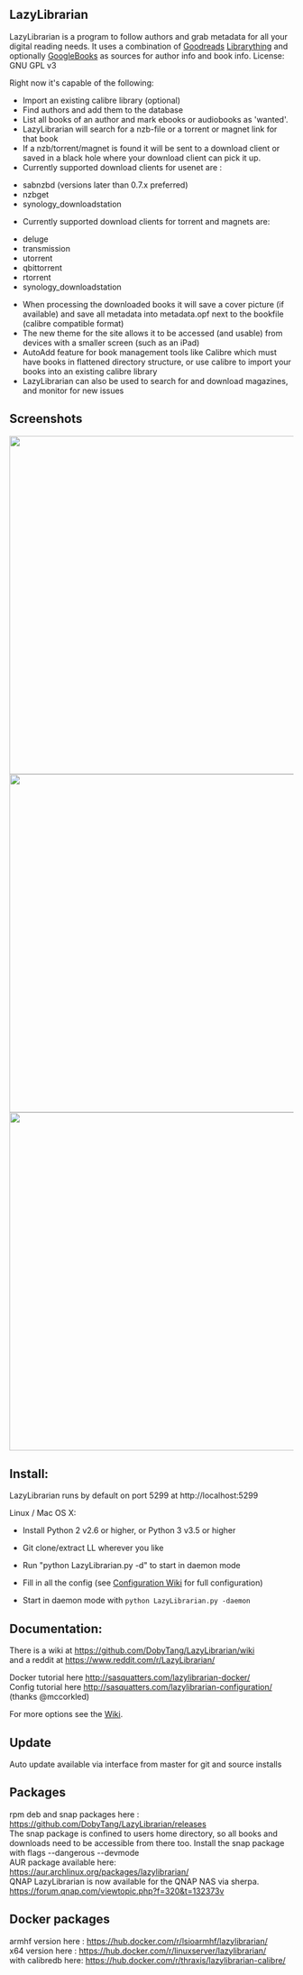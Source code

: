 ## LazyLibrarian
LazyLibrarian is a program to follow authors and grab metadata for all your digital reading needs.
It uses a combination of [Goodreads](https://www.goodreads.com/) [Librarything](https://www.librarything.com/) and optionally [GoogleBooks](https://www.googleapis.com/books/v1/) as sources for author info and book info. License: GNU GPL v3

Right now it's capable of the following:
* Import an existing calibre library (optional)
* Find authors and add them to the database
* List all books of an author and mark ebooks or audiobooks as 'wanted'.
* LazyLibrarian will search for a nzb-file or a torrent or magnet link for that book
* If a nzb/torrent/magnet is found it will be sent to a download client or saved in a black hole where your download client can pick it up.
* Currently supported download clients for usenet are :
- sabnzbd (versions later than 0.7.x preferred)
- nzbget
- synology_downloadstation
* Currently supported download clients for torrent and magnets are:
- deluge
- transmission
- utorrent
- qbittorrent
- rtorrent
- synology_downloadstation
* When processing the downloaded books it will save a cover picture (if available) and save all metadata into metadata.opf next to the bookfile (calibre compatible format)
* The new theme for the site allows it to be accessed (and usable) from devices with a smaller screen (such as an iPad)
* AutoAdd feature for book management tools like Calibre which must have books in flattened directory structure, or use calibre to import your books into an existing calibre library
* LazyLibrarian can also be used to search for and download magazines, and monitor for new issues

## Screenshots
<img src="http://i.imgur.com/O8awy.png" width="600">
<img src="http://i.imgur.com/fr0yE.png" width="600">
<img src="http://i.imgur.com/AOgh1.png" width="600">

## Install:
LazyLibrarian runs by default on port 5299 at http://localhost:5299

Linux / Mac OS X:

* Install Python 2 v2.6 or higher, or Python 3 v3.5 or higher 
* Git clone/extract LL wherever you like
* Run "python LazyLibrarian.py -d" to start in daemon mode
* Fill in all the config (see [Configuration Wiki](https://github.com/DobyTang/LazyLibrarian/wiki/Configuration) for full configuration)

* Start in daemon mode with `python LazyLibrarian.py -daemon`

## Documentation:
There is a wiki at https://github.com/DobyTang/LazyLibrarian/wiki   
and a reddit at https://www.reddit.com/r/LazyLibrarian/   

Docker tutorial here http://sasquatters.com/lazylibrarian-docker/   
Config tutorial here http://sasquatters.com/lazylibrarian-configuration/   
(thanks @mccorkled)   

For more options see the [Wiki](https://github.com/DobyTang/LazyLibrarian/wiki/).

## Update
Auto update available via interface from master for git and source installs

## Packages
rpm deb and snap packages here : https://github.com/DobyTang/LazyLibrarian/releases  
The snap package is confined to users home directory, so all books and downloads need to be accessible from there too.
Install the snap package with flags --dangerous --devmode  
AUR package available here: https://aur.archlinux.org/packages/lazylibrarian/  
QNAP LazyLibrarian is now available for the QNAP NAS via sherpa. https://forum.qnap.com/viewtopic.php?f=320&t=132373v

## Docker packages
armhf version here : https://hub.docker.com/r/lsioarmhf/lazylibrarian/  
x64 version here   : https://hub.docker.com/r/linuxserver/lazylibrarian/    
with calibredb here: https://hub.docker.com/r/thraxis/lazylibrarian-calibre/
